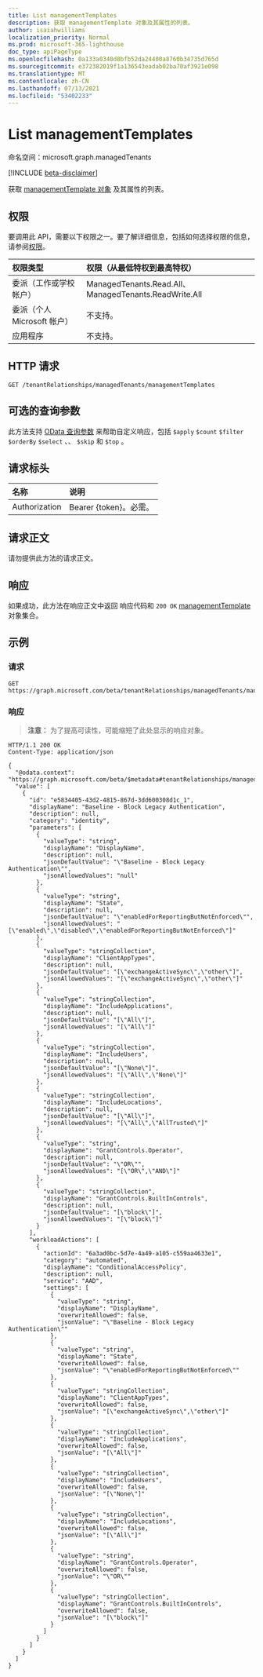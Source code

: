 ```yaml
---
title: List managementTemplates
description: 获取 managementTemplate 对象及其属性的列表。
author: isaiahwilliams
localization_priority: Normal
ms.prod: microsoft-365-lighthouse
doc_type: apiPageType
ms.openlocfilehash: 0a133a0340d8bfb52da24400a8760b34735d765d
ms.sourcegitcommit: e372382019f1a136543eadab02ba70af3921e098
ms.translationtype: MT
ms.contentlocale: zh-CN
ms.lasthandoff: 07/13/2021
ms.locfileid: "53402233"
---
```

# <a name="list-managementtemplates"></a>List managementTemplates
命名空间：microsoft.graph.managedTenants

[!INCLUDE [beta-disclaimer](../../includes/beta-disclaimer.md)]

获取 [managementTemplate 对象](../resources/managedtenants-managementtemplate.md) 及其属性的列表。

## <a name="permissions"></a>权限
要调用此 API，需要以下权限之一。要了解详细信息，包括如何选择权限的信息，请参阅[权限](/graph/permissions-reference)。

|权限类型|权限（从最低特权到最高特权）|
|:---|:---|
|委派（工作或学校帐户）|ManagedTenants.Read.All、ManagedTenants.ReadWrite.All|
|委派（个人 Microsoft 帐户）|不支持。|
|应用程序|不支持。|

## <a name="http-request"></a>HTTP 请求

<!-- {
  "blockType": "ignored"
}
-->
``` http
GET /tenantRelationships/managedTenants/managementTemplates
```

## <a name="optional-query-parameters"></a>可选的查询参数
此方法支持 [OData 查询参数](/graph/query-parameters) 来帮助自定义响应，包括 `$apply` `$count` `$filter` `$orderBy` `$select` 、、 `$skip` 和 `$top` 。

## <a name="request-headers"></a>请求标头
|名称|说明|
|:---|:---|
|Authorization|Bearer {token}。必需。|

## <a name="request-body"></a>请求正文
请勿提供此方法的请求正文。

## <a name="response"></a>响应

如果成功，此方法在响应正文中返回 响应代码和 `200 OK` [managementTemplate](../resources/managedtenants-managementtemplate.md) 对象集合。

## <a name="examples"></a>示例

### <a name="request"></a>请求
<!-- {
  "blockType": "request",
  "name": "list_managementtemplate"
}
-->
``` http
GET https://graph.microsoft.com/beta/tenantRelationships/managedTenants/managementTemplates
```


### <a name="response"></a>响应
>**注意：** 为了提高可读性，可能缩短了此处显示的响应对象。
<!-- {
  "blockType": "response",
  "truncated": true,
  "@odata.type": "Collection(microsoft.graph.managedTenants.managementTemplate)"
}
-->
``` http
HTTP/1.1 200 OK
Content-Type: application/json

{
  "@odata.context": "https://graph.microsoft.com/beta/$metadata#tenantRelationships/managedTenants/managementTemplates",
  "value": [
    {
      "id": "e5834405-43d2-4815-867d-3dd600308d1c_1",
      "displayName": "Baseline - Block Legacy Authentication",
      "description": null,
      "category": "identity",
      "parameters": [
        {
          "valueType": "string",
          "displayName": "DisplayName",
          "description": null,
          "jsonDefaultValue": "\"Baseline - Block Legacy Authentication\"",
          "jsonAllowedValues": "null"
        },
        {
          "valueType": "string",
          "displayName": "State",
          "description": null,
          "jsonDefaultValue": "\"enabledForReportingButNotEnforced\"",
          "jsonAllowedValues": "[\"enabled\",\"disabled\",\"enabledForReportingButNotEnforced\"]"
        },
        {
          "valueType": "stringCollection",
          "displayName": "ClientAppTypes",
          "description": null,
          "jsonDefaultValue": "[\"exchangeActiveSync\",\"other\"]",
          "jsonAllowedValues": "[\"exchangeActiveSync\",\"other\"]"
        },
        {
          "valueType": "stringCollection",
          "displayName": "IncludeApplications",
          "description": null,
          "jsonDefaultValue": "[\"All\"]",
          "jsonAllowedValues": "[\"All\"]"
        },
        {
          "valueType": "stringCollection",
          "displayName": "IncludeUsers",
          "description": null,
          "jsonDefaultValue": "[\"None\"]",
          "jsonAllowedValues": "[\"All\",\"None\"]"
        },
        {
          "valueType": "stringCollection",
          "displayName": "IncludeLocations",
          "description": null,
          "jsonDefaultValue": "[\"All\"]",
          "jsonAllowedValues": "[\"All\",\"AllTrusted\"]"
        },
        {
          "valueType": "string",
          "displayName": "GrantControls.Operator",
          "description": null,
          "jsonDefaultValue": "\"OR\"",
          "jsonAllowedValues": "[\"OR\",\"AND\"]"
        },
        {
          "valueType": "stringCollection",
          "displayName": "GrantControls.BuiltInControls",
          "description": null,
          "jsonDefaultValue": "[\"block\"]",
          "jsonAllowedValues": "[\"block\"]"
        }
      ],
      "workloadActions": [
        {
          "actionId": "6a3ad0bc-5d7e-4a49-a105-c559aa4633e1",
          "category": "automated",
          "displayName": "ConditionalAccessPolicy",
          "description": null,
          "service": "AAD",
          "settings": [
            {
              "valueType": "string",
              "displayName": "DisplayName",
              "overwriteAllowed": false,
              "jsonValue": "\"Baseline - Block Legacy Authentication\""
            },
            {
              "valueType": "string",
              "displayName": "State",
              "overwriteAllowed": false,
              "jsonValue": "\"enabledForReportingButNotEnforced\""
            },
            {
              "valueType": "stringCollection",
              "displayName": "ClientAppTypes",
              "overwriteAllowed": false,
              "jsonValue": "[\"exchangeActiveSync\",\"other\"]"
            },
            {
              "valueType": "stringCollection",
              "displayName": "IncludeApplications",
              "overwriteAllowed": false,
              "jsonValue": "[\"All\"]"
            },
            {
              "valueType": "stringCollection",
              "displayName": "IncludeUsers",
              "overwriteAllowed": false,
              "jsonValue": "[\"None\"]"
            },
            {
              "valueType": "stringCollection",
              "displayName": "IncludeLocations",
              "overwriteAllowed": false,
              "jsonValue": "[\"All\"]"
            },
            {
              "valueType": "string",
              "displayName": "GrantControls.Operator",
              "overwriteAllowed": false,
              "jsonValue": "\"OR\""
            },
            {
              "valueType": "stringCollection",
              "displayName": "GrantControls.BuiltInControls",
              "overwriteAllowed": false,
              "jsonValue": "[\"block\"]"
            }
          ]
        }
      ]
    }
  ]
}
```
